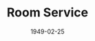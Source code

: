 ---
title: Room Service
date: 1949-02-25
closing_date: 1949-03-04
layout: productions
featured_image:
image_caption:
image_credit:
playbill:
category:
Theatre: Theatre Jacksonville
Venue: Little Theatre
cast:
- Bank Messenger: Harvard Eubanks, Jr.
- Dr. Glass: Elmo Lehman
- Faker Englund: Alfre Seitner
- Hilda Manney: Alice Masters
- Simon Jenkins: Don Heebner
- Christine Marlowe: Doris Leonard
- Harry Binion: George Durney
- Leo Davis: Jack Harrell
- Joseph Gribble: Jay Harder
- Paul E. Geisenhof: Paul E. Geisenhof
- Senator Blake: Peter W. Hutcheson
- Gregory Wagner: Raymond C. Winstead
- Timothy Hogarth: Roland Kennedy
- Sasha Smirnoff: Walter R. Churchill
- Gordon Miller: William Baxter
crew:
- Set Design: Duke LeBrun
- Stage Manager: Suzanne Kahr
- Assistant Stage Manager: June Stoy
- Scene painting and construction:
  - A.P. Simpson
  - Alice Ahern
  - David Salter
  - Ed Keisling
  - Karen O'Shaughnessy
  - Robert Naugle
  - Vonnie Patton
- Costume assistant:
  - Ann Frankenberg
  - Karen O'Shaughnessy
  - Polly Clendenning
- Make-up assistant:
  - Betty June Mizelle
  - Elmo Lehman
  - Louise Elkins
  - Shirley Cadle
- Lighting controls: Natalie Clarke
- Property Chairman: Laurel Barton
- Property Assistant:
  - Frances Dixon
  - Margaret Lafferty
  - Natalie Clarke
  - Neel Witschen
  - Retta Wilson
  - Vonnie Patton
- Curtain: Harvard Eubanks, Jr.
understudies:
orchestra:
external_links:
---